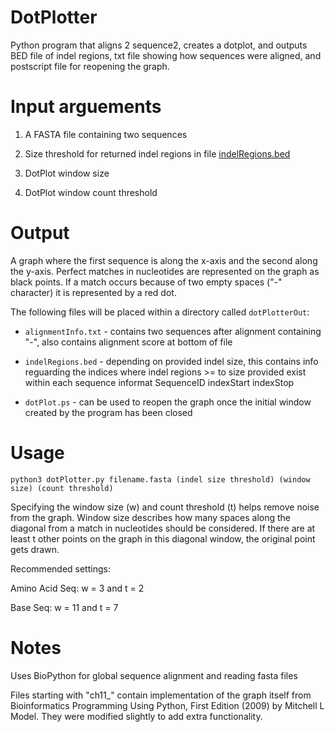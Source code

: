 # DotPlotter
Python program that aligns 2 sequence2, creates a dotplot, and outputs BED file of indel regions, txt file showing how sequences were aligned, and postscript file for reopening the graph.

# Input arguements
1) A FASTA file containing two sequences

2) Size threshold for returned indel regions in file [indelRegions.bed](indelRegions.bed)

3) DotPlot window size

4) DotPlot window count threshold

# Output
A graph where the first sequence is along the x-axis and the second along the y-axis. Perfect matches in nucleotides are represented
on the graph as black points. If a match occurs because of two empty spaces ("-" character) it is represented by a red dot.

The following files will be placed within a directory called ``dotPlotterOut``:

* ``alignmentInfo.txt`` - contains two sequences after alignment containing "-", also contains alignment score at bottom of file

* ``indelRegions.bed``  - depending on provided indel size, this contains info reguarding the indices where indel regions >= to
size provided exist within each sequence informat SequenceID indexStart indexStop

* ``dotPlot.ps`` - can be used to reopen the graph once the initial window created by the program has been closed

# Usage
```
python3 dotPlotter.py filename.fasta (indel size threshold) (window size) (count threshold)
```

Specifying the window size (w) and count threshold (t) helps remove
noise from the graph. Window size describes how many spaces along the
diagonal from a match in nucleotides should be considered. If there are
at least t other points on the graph in this diagonal window,
the original point gets drawn.

Recommended settings:

Amino Acid Seq: w = 3 and t = 2

Base Seq:  w = 11 and t = 7

# Notes
Uses BioPython for global sequence alignment and reading fasta files

Files starting with "ch11_" contain implementation of the graph itself from Bioinformatics Programming Using Python, First Edition (2009)
by Mitchell L Model. They were modified slightly to add extra functionality. 
